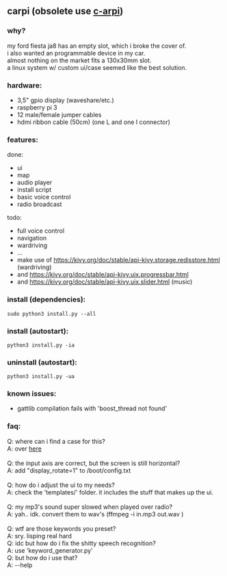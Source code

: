 ## carpi (obsolete use [c-arpi](https://github.com/trig0n/c-arpi)) 

### why?
my ford fiesta ja8 has an empty slot, which i broke the cover of.<br>
i also wanted an programmable device in my car.<br>
almost nothing on the market fits a 130x30mm slot.<br>
a linux system w/ custom ui/case seemed like the best solution.<br>

### hardware:
- 3,5" gpio display (waveshare/etc.)<br>
- raspberry pi 3<br>
- 12 male/female jumper cables<br>
- hdmi ribbon cable (50cm) (one L and one I connector)


### features:
done:
- ui
- map
- audio player
- install script
- basic voice control
- radio broadcast 

todo:
- full voice control
- navigation
- wardriving
- ...
- make use of https://kivy.org/doc/stable/api-kivy.storage.redisstore.html (wardriving)
- and https://kivy.org/doc/stable/api-kivy.uix.progressbar.html
- and https://kivy.org/doc/stable/api-kivy.uix.slider.html (music)

### install (dependencies):
```
sudo python3 install.py --all
```

### install (autostart):
```
python3 install.py -ia
```

### uninstall (autostart):
```
python3 install.py -ua
```

### known issues:
- gattlib compilation fails with 'boost_thread not found'

### faq:
Q: where can i find a case for this?<br>
A: over [here](https://github.com/trig0n/cadpi)<br>
<br>
Q: the input axis are correct, but the screen is still horizontal?<br>
A: add "display_rotate=1" to /boot/config.txt<br>
<br>
Q: how do i adjust the ui to my needs?<br>
A: check the 'templates/' folder. it includes the stuff that makes up the ui.<br>
<br>
Q: my mp3's sound super slowed when played over radio?<br>
A: yah.. idk. convert them to wav's (ffmpeg -i in.mp3 out.wav )<br>
<br>
Q: wtf are those keywords you preset?<br>
A: sry. lisping real hard<br>
Q: idc but how do i fix the shitty speech recognition?<br>
A: use 'keyword_generator.py'<br>
Q: but how do i use that?<br>
A: --help
